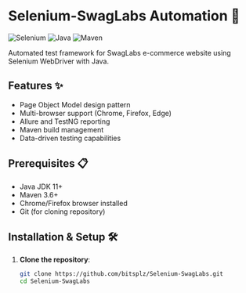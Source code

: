 # Selenium-SwagLabs Automation 🚀

![Selenium](https://img.shields.io/badge/Selenium-43B02A?style=for-the-badge&logo=Selenium&logoColor=white)
![Java](https://img.shields.io/badge/Java-ED8B00?style=for-the-badge&logo=openjdk&logoColor=white)
![Maven](https://img.shields.io/badge/Maven-C71A36?style=for-the-badge&logo=Apache%20Maven&logoColor=white)

Automated test framework for SwagLabs e-commerce website using Selenium WebDriver with Java.

## Features ✨

- Page Object Model design pattern
- Multi-browser support (Chrome, Firefox, Edge)
- Allure and TestNG reporting
- Maven build management
- Data-driven testing capabilities

## Prerequisites 📋

- Java JDK 11+
- Maven 3.6+
- Chrome/Firefox browser installed
- Git (for cloning repository)

## Installation & Setup 🛠️

1. **Clone the repository**:
   ```bash
   git clone https://github.com/bitsplz/Selenium-SwagLabs.git
   cd Selenium-SwagLabs
